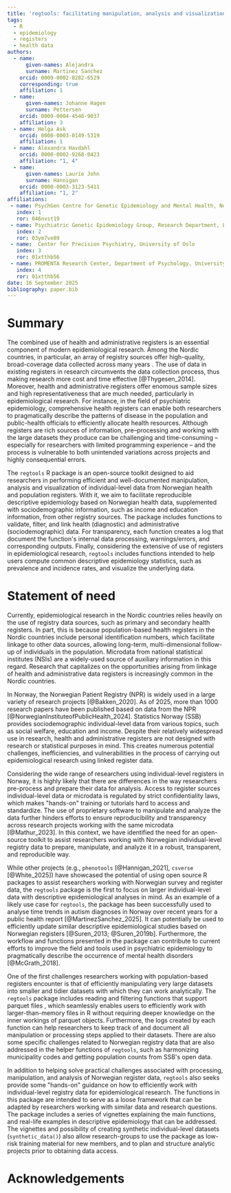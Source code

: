 ```yaml
---
title: 'regtools: facilitating manipulation, analysis and visualization of data from Norwegian health and population registers' 
tags:
  - R
  - epidemiology
  - registers 
  - health data
authors:
  - name: 
      given-names: Alejandra
      surname: Martinez Sanchez
    orcid: 0009-0002-8282-6529
    corresponding: true
    affiliation: 1
  - name:
      given-names: Johanne Hagen
      surname: Pettersen
    orcid: 0009-0004-4546-9037
    affiliation: 3
  - name: Helga Ask 
    orcid: 0000-0003-0149-5319
    affiliation: 1
  - name: Alexandra Havdahl 
    orcid: 0000-0002-9268-0423
    affiliation: "1, 4"
  - name: 
      given-names: Laurie John
      surname: Hannigan 
    orcid: 0000-0003-3123-5411
    affiliation: "1, 2"
affiliations:
 - name: PsychGen Centre for Genetic Epidemiology and Mental Health, Norwegian Institute of Public Health
   index: 1
   ror: 046nvst19
 - name: Psychiatric Genetic Epidemiology Group, Research Department, Lovisenberg Diaconal Hospital
   index: 2
   ror: 03ym7ve89
 - name:  Center for Precision Psychiatry, University of Oslo
   index: 3
   ror: 01xtthb56
 - name: PROMENTA Research Center, Department of Psychology, University of Oslo
   index: 4
   ror: 01xtthb56
date: 16 September 2025
bibliography: paper.bib
---
```


# Summary

<!-- Summary describing the high-level functionality and purpose of the software for a diverse, non-specialist audience -->

The combined use of health and administrative registers is an essential component of modern epidemiological research. Among the Nordic countries, in particular, an array of registry sources offer high-quality, broad-coverage data collected across many years <!--# cite https://www.tandfonline.com/doi/abs/10.2147/CLEP.S314959 ? -->. The use of data in existing registers in research circumvents the data collection process, thus making research more cost and time effective [@Thygesen_2014]. Moreover, health and administrative registers offer enomous sample sizes and high representativeness that are much needed, particularly in epidemiological research. For instance, in the field of psychiatric epidemiology, comprehensive health registers can enable both researchers to pragmatically describe the patterns of disease in the population and public-health officials to efficiently allocate health resources. <!--# I think I would cut the prior sentence, up to you if you think it adds something important --> Although registers are rich sources of information, pre–processing and working with the large datasets they produce can be challenging and time-consuming – especially for researchers with limited programming experience – and the process is vulnerable to both unintended variations across projects and highly consequential errors.

The `regtools` R package is an open-source toolkit designed to aid researchers in performing efficient and well-documented manipulation, analysis and visualization of individual-level data from Norwegian health and population registers. With it, we aim to facilitate reproducible descriptive epidemiology based on Norwegian health data, supplemented with sociodemographic information, such as income and education information, from other registry sources. The package includes functions to validate, filter, and link health (diagnostic) and administrative (sociodemographic) data. For transparency, each function creates a log that document the function's internal data processing, warnings/errors, and corresponding outputs. Finally, considering the extensive of use of registers in epidemiological research, `regtools` includes functions intended to help users compute common descriptive epidemiology statistics, such as prevalence and incidence rates, and visualize the underlying data.

# Statement of need

<!-- Statement of need section that clearly illustrates the research purpose of the software and places it in the context of related work -->

Currently, epidemiological research in the Nordic countries relies heavily on the use of registry data sources, such as primary and secondary health registers. <!--# This probably needs to be backed up with a citation or rephrased - "heavy reliance" implies an imbalance in Nordic epidemiological research (register vs other) that I don't think can be assumed --> In part, this is because population-based health registers in the Nordic countries include personal identification numbers, which facilitate linkage to other data sources, allowing long-term, multi-dimensional follow-up of individuals in the population. Microdata from national statistical institutes (NSIs) are a widely-used source of auxiliary information in this regard. Research that capitalizes on the opportunities arising from linkage of health and administrative data registers is increasingly common in the Nordic countries. <!--# As above - if we are going to refer to an increase over time in this kind of research, I think we would need to cite something showing that. If you don't have such evidence, perhaps rephrase? -->

In Norway, the Norwegian Patient Registry (NPR) is widely used in a large variety of research projects [@Bakken_2020]. As of 2025, more than 1000 research papers have been published based on data from the NPR [@NorwegianInstituteofPublicHealth_2024]. Statistics Norway (SSB) provides sociodemographic individual-level data from various topics, such as social welfare, education and income. <!--# Can you add something similar here to what you have about the extent of research usage of NPR above? -->Despite their relatively widespread use in research, health and administrative registers are not designed with research or statistical purposes in mind. This creates numerous potential challenges, inefficiencies, and vulnerabilities in the process of carrying out epidemiological research using linked register data.

Considering the wide range of researchers using individual-level registers in Norway, it is highly likely that there are differences in the way researchers pre-process and prepare their data for analysis. Access to register sources individual-level data or microdata <!--# I'm not sure I could say what the difference between these is, though I guess there is one - maybe a mistake to assume readers will know? If it isn't important, just pick one to use --> is regulated by strict confidentiality laws, which makes "hands-on" training or tutorials hard to access and standardize. The use of proprietary software to manipulate and analyze the data further hinders efforts to ensure reproducibility and transparency across research projects working with the same microdata [@Mathur_2023]. In this context, we have identified the need for an open-source toolkit to assist researchers working with Norwegian individual-level registry data to prepare, manipulate, and analyze it in a robust, transparent, and reproducible way.

While other projects (e.g., `phenotools` [@Hannigan_2021], `csverse` [@White_2025]) have showcased the potential of using open source R packages to assist researchers working with Norwegian survey and register data, the `regtools` package is the first to focus on larger individual-level data with descriptive epidemiological analyses in mind. As an example of a likely use case for `regtools`, the package has been successfully used to analyse time trends in autism diagnoses in Norway over recent years for a public health report [@MartinezSanchez_2025]. It can potentially be used to efficiently update similar descriptive epidemiological studies based on Norwegian registers [@Suren_2013; @Suren_2019b]. <!--# This seems to narrow the scope a bit too much - I wonder if we should replace this sentence with something emphasising how many different applications we can foresee, rather than one that implies only applications very close to the one cited use case are possible--> Furthermore, the workflow and functions presented in the package can contribute to current efforts to improve the field and tools used in psychiatric epidemiology to pragmatically describe the occurrence of mental health disorders [@McGrath_2018]. <!--# The citation placement here is a little odd - the implication is kind of that McGrath et al support your assertion about the packages potential utility. Consider some rephrasing - I think I know what you are getting at: that there are many functions throughout the pacakge that could help researchers engage in "pragmatic epidemiology"? I suggest to take two sentences here, to ensure that you are fully developing this idea that there are very many flexible functions and workflows built in, some of the potential uses for which we probably do not even anticipate -->

One of the first challenges researchers working with population-based registers encounter is that of efficiently manipulating very large datasets into smaller and tidier datasets with which they can work analytically. The `regtools` package includes reading and filtering functions that support parquet files <!--# citation? readers may not know what these are or why they are advantageous -->, which seamlessly enables users to efficiently work with larger-than-memory files in R without requiring deeper knowledge on the inner workings of parquet objects. Furthermore, the logs created by each function can help researchers to keep track of and document all manipulation or processing steps applied to their datasets. <!--# Need a sentence here on some of the other main functions, before you get to the helpers - visualisation and prevalence etc - so that this para represents a complete summary of the functionality -->There are also some specific challenges related to Norwegian registry data that are also addressed in the helper functions of `regtools`, such as harmonizing municipality codes and getting population counts from SSB's open data.

In addition to helping solve practical challenges associated with processing, manipulation, and analysis of Norwegian register data, `regtools` also seeks provide some "hands-on" guidance on how to efficiently work with individual-level registry data for epidemiological research. The functions in this package are intended to serve as a loose framework that can be adapted by researchers working with similar data and research questions. The package includes a series of vignettes explaining the main functions, and real-life examples in descriptive epidemiology that can be addressed. The vignettes and possibility of creating synthetic individual-level datasets (`synthetic_data()`) also allow research-groups to use the package as low-risk <!--# zero-risk? It's entirely simulated so...? --> training material for new members, and to plan and structure analytic projects prior to obtaining data access.

# Acknowledgements

<!-- Acknowledgment of any financial support, grant numbers? -->

<!--# The CASCADES grant details, "LJH was supported by the South-Eastern Norway Regional Health Authority (#2922083)", any funding from othersTSD, Sigma2 if used (I think not?)I would also suggest thinking about whether Guido/others from the TSD project in which you were working need to be acknowledged here -->
